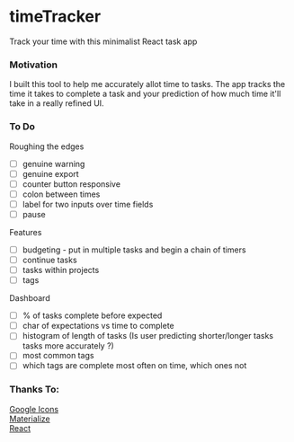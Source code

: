 # timeTracker
Track your time with this minimalist React task app

### Motivation 
I built this tool to help me accurately allot time to tasks. The app tracks the time it takes to complete a task and your prediction of how much time it'll take in a really refined UI.

### To Do

Roughing the edges
- [ ] genuine warning
- [ ] genuine export
- [ ] counter button responsive
- [ ] colon between times
- [ ] label for two inputs over time fields
- [ ] pause

Features
- [ ] budgeting - put in multiple tasks and begin a chain of timers
- [ ] continue tasks
- [ ] tasks within projects
- [ ] tags

Dashboard
- [ ] % of tasks complete before expected
- [ ] char of expectations vs time to complete
- [ ] histogram of length of tasks (Is user predicting shorter/longer tasks tasks more accurately ?)
- [ ] most common tags
- [ ] which tags are complete most often on time, which ones not

### Thanks To:

[Google Icons](https://material.io/icons/)<br />
[Materialize](http://materializecss.com/)<br />
[React](https://facebook.github.io/react/)<br />
